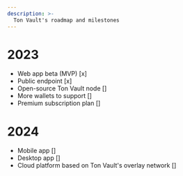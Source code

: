 ```yaml
---
description: >-
  Ton Vault's roadmap and milestones
---
```


# 2023
  - Web app beta (MVP) [x]
  - Public endpoint [x]
  - Open-source Ton Vault node []
  - More wallets to support []
  - Premium subscription plan []
# 2024
  - Mobile app []
  - Desktop app []
  - Cloud platform based on Ton Vault's overlay network []

